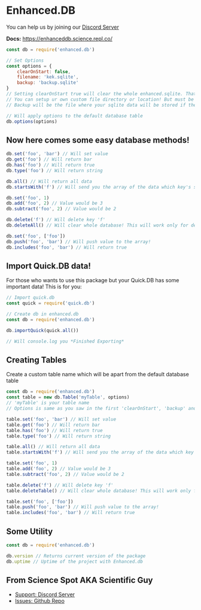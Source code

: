 # Enhanced.DB

You can help us by joining our [Discord Server](https://discord.gg/FrduEZd)

**Docs:** https://enhanceddb.science.repl.co/

```js
const db = require('enhanced.db')

// Set Options
const options = {
    clearOnStart: false,
    filename: 'kek.sqlite',
    backup: 'backup.sqlite'
}
// Setting clearOnStart true will clear the whole enhanced.sqlite. That would be false by default so if you dont need of that option no need of using options parameter!
// You can setup ur own custom file directory or location! But must be perfect for Sqlite Environment! It would be default to enhanced.sqlite!
// Backup will be the file where your sqlite data will be stored if the data is been damaged manually!

// Will apply options to the default database table
db.options(options)
```

## Now here comes some easy database methods!

```js
db.set('foo', 'bar') // Will set value
db.get('foo') // Will return bar
db.has('foo') // Will return true
db.type('foo') // Will return string

db.all() // Will return all data
db.startsWith('f') // Will send you the array of the data which key's starts with f

db.set('foo', 1)
db.add('foo', 2) // Value would be 3 
db.subtract('foo', 2) // Value would be 2

db.delete('f') // Will delete key 'f'
db.deleteAll() // Will clear whole database! This will work only for default database table! If you are using custom table make sure that you use db.deleteTable()

db.set('foo', ['foo'])
db.push('foo', 'bar') // Will push value to the array!
db.includes('foo', 'bar') // Will return true
```

## Import Quick.DB data!
For those who wants to use this package but your Quick.DB has some important data! This is for you:

```js
// Import quick.db
const quick = require('quick.db')

// Create db in enhanced.db
const db = require('enhanced.db')

db.importQuick(quick.all())

// Will console.log you *Finished Exporting*
```

## Creating Tables
Create a custom table name which will be apart from the default database table

```js
const db = require('enhanced.db')
const table = new db.Table('myTable', options)
// 'myTable' is your table name
// Options is same as you saw in the first 'clearOnStart', 'backup' and 'filename'

table.set('foo', 'bar') // Will set value
table.get('foo') // Will return bar
table.has('foo') // Will return true
table.type('foo') // Will return string

table.all() // Will return all data
table.startsWith('f') // Will send you the array of the data which key's starts with f

table.set('foo', 1)
table.add('foo', 2) // Value would be 3
table.subtract('foo', 2) // Value would be 2

table.delete('f') // Will delete key 'f'
table.deleteTable() // Will clear whole database! This will work only for custom table!

table.set('foo', ['foo'])
table.push('foo', 'bar') // Will push value to the array!
table.includes('foo', 'bar') // Will return true
```

## Some Utility
```js
const db = require('enhanced.db')

db.version // Returns current version of the package
db.uptime // Uptime of the project with Enhanced.db
```

## From Science Spot AKA Scientific Guy
- [Support: Discord Server](https://discord.gg/FrduEZd)
- [Issues: Github Repo](https://github.com/Scientific-Guy/enhanced.db)
